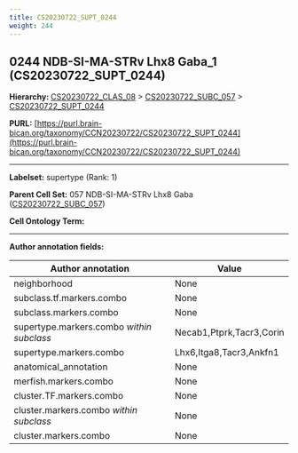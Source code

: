 ```yaml
---
title: CS20230722_SUPT_0244
weight: 244
---
```

## 0244 NDB-SI-MA-STRv Lhx8 Gaba_1 (CS20230722_SUPT_0244)
<b>Hierarchy: </b>
[CS20230722_CLAS_08](../CS20230722_CLAS_08) >
[CS20230722_SUBC_057](../CS20230722_SUBC_057) >
[CS20230722_SUPT_0244](../CS20230722_SUPT_0244)

**PURL:** [https://purl.brain-bican.org/taxonomy/CCN20230722/CS20230722_SUPT_0244](https://purl.brain-bican.org/taxonomy/CCN20230722/CS20230722_SUPT_0244)

---


**Labelset:** supertype (Rank: 1)

**Parent Cell Set:** 057 NDB-SI-MA-STRv Lhx8 Gaba ([CS20230722_SUBC_057](../CS20230722_SUBC_057))



**Cell Ontology Term:** 

[MARKER GENES.]: #


---

[TRANSFERRED ANNOTATIONS.]: #


[AUTHOR ANNOTATION FIELDS.]: #


**Author annotation fields:**

| Author annotation | Value |
|-------------------|-------|
|neighborhood|None|
|subclass.tf.markers.combo|None|
|subclass.markers.combo|None|
|supertype.markers.combo _within subclass_|Necab1,Ptprk,Tacr3,Corin|
|supertype.markers.combo|Lhx6,Itga8,Tacr3,Ankfn1|
|anatomical_annotation|None|
|merfish.markers.combo|None|
|cluster.TF.markers.combo|None|
|cluster.markers.combo _within subclass_|None|
|cluster.markers.combo|None|
